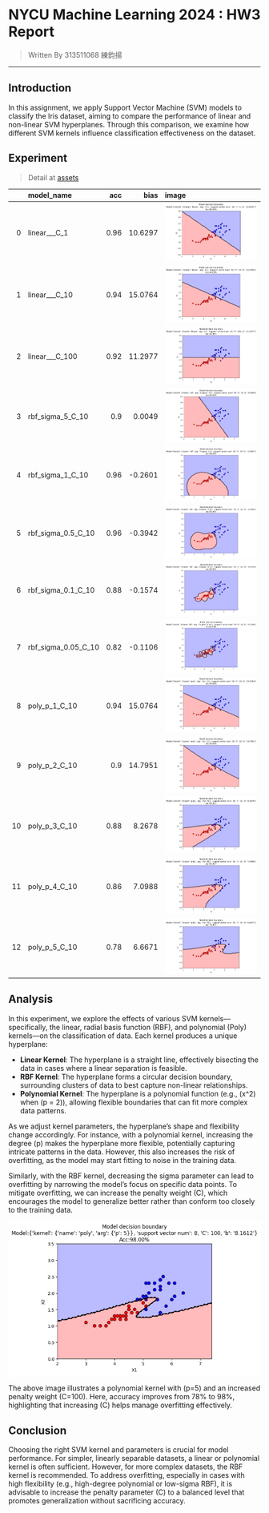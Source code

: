 # NYCU Machine Learning 2024 : HW3 Report

> Written By 313511068 練鈞揚
---

## Introduction

In this assignment, we apply Support Vector Machine (SVM) models to classify the Iris dataset, aiming to compare the performance of linear and non-linear SVM hyperplanes. Through this comparison, we examine how different SVM kernels influence classification effectiveness on the dataset.

## Experiment
>
> Detail at [assets](./assets/test_result.json)

|    | model_name          |   acc |    bias | image                                  |
|---:|:--------------------|------:|--------:|:---------------------------------------|
|  0 | linear___C_1        |  0.96 | 10.6297 | ![alt](assets/linear___C_1.png)        |
|  1 | linear___C_10       |  0.94 | 15.0764 | ![alt](assets/linear___C_10.png)       |
|  2 | linear___C_100      |  0.92 | 11.2977 | ![alt](assets/linear___C_100.png)      |
|  3 | rbf_sigma_5_C_10    |  0.9  |  0.0049 | ![alt](assets/rbf_sigma_5_C_10.png)    |
|  4 | rbf_sigma_1_C_10    |  0.96 | -0.2601 | ![alt](assets/rbf_sigma_1_C_10.png)    |
|  5 | rbf_sigma_0.5_C_10  |  0.96 | -0.3942 | ![alt](assets/rbf_sigma_0.5_C_10.png)  |
|  6 | rbf_sigma_0.1_C_10  |  0.88 | -0.1574 | ![alt](assets/rbf_sigma_0.1_C_10.png)  |
|  7 | rbf_sigma_0.05_C_10 |  0.82 | -0.1106 | ![alt](assets/rbf_sigma_0.05_C_10.png) |
|  8 | poly_p_1_C_10       |  0.94 | 15.0764 | ![alt](assets/poly_p_1_C_10.png)       |
|  9 | poly_p_2_C_10       |  0.9  | 14.7951 | ![alt](assets/poly_p_2_C_10.png)       |
| 10 | poly_p_3_C_10       |  0.88 |  8.2678 | ![alt](assets/poly_p_3_C_10.png)       |
| 11 | poly_p_4_C_10       |  0.86 |  7.0988 | ![alt](assets/poly_p_4_C_10.png)       |
| 12 | poly_p_5_C_10       |  0.78 |  6.6671 | ![alt](assets/poly_p_5_C_10.png)       |

## Analysis

In this experiment, we explore the effects of various SVM kernels—specifically, the linear, radial basis function (RBF), and polynomial (Poly) kernels—on the classification of data. Each kernel produces a unique hyperplane:

- **Linear Kernel**: The hyperplane is a straight line, effectively bisecting the data in cases where a linear separation is feasible.
- **RBF Kernel**: The hyperplane forms a circular decision boundary, surrounding clusters of data to best capture non-linear relationships.
- **Polynomial Kernel**: The hyperplane is a polynomial function (e.g., \(x^2\) when \(p = 2\)), allowing flexible boundaries that can fit more complex data patterns.

As we adjust kernel parameters, the hyperplane’s shape and flexibility change accordingly. For instance, with a polynomial kernel, increasing the degree \(p\) makes the hyperplane more flexible, potentially capturing intricate patterns in the data. However, this also increases the risk of overfitting, as the model may start fitting to noise in the training data.

Similarly, with the RBF kernel, decreasing the sigma parameter can lead to overfitting by narrowing the model’s focus on specific data points. To mitigate overfitting, we can increase the penalty weight \(C\), which encourages the model to generalize better rather than conform too closely to the training data.

![Poly Kernel with \(p=5\) and \(C=100\)](./assets/poly_p_5_C_100.png)

The above image illustrates a polynomial kernel with \(p=5\) and an increased penalty weight \(C=100\). Here, accuracy improves from 78% to 98%, highlighting that increasing \(C\) helps manage overfitting effectively.

## Conclusion

Choosing the right SVM kernel and parameters is crucial for model performance. For simpler, linearly separable datasets, a linear or polynomial kernel is often sufficient. However, for more complex datasets, the RBF kernel is recommended. To address overfitting, especially in cases with high flexibility (e.g., high-degree polynomial or low-sigma RBF), it is advisable to increase the penalty parameter \(C\) to a balanced level that promotes generalization without sacrificing accuracy.
